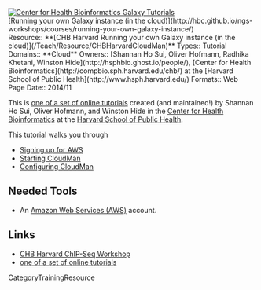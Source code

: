 <div class='center'><a href='http://hbc.github.io/ngs-workshops/about/'><img src='/Images/Logos/CHBHarvard.png' alt='Center for Health Bioinformatics Galaxy Tutorials'  /></a></div>

<div class="title">[Running your own Galaxy instance (in the cloud)](http://hbc.github.io/ngs-workshops/courses/running-your-own-galaxy-instance/)</div>



<div class='deploymentbox'>
 Resource:: **[CHB Harvard Running your own Galaxy instance (in the cloud)](/Teach/Resource/CHBHarvardCloudMan)**
 Types:: Tutorial
 Domains:: **Cloud** 
 Owners:: [Shannan Ho Sui, Oliver Hofmann, Radhika Khetani, Winston Hide](http://hsphbio.ghost.io/people/), [Center for Health Bioinformatics](http://compbio.sph.harvard.edu/chb/) at the [Harvard School of Public Health](http://www.hsph.harvard.edu/) 
 Formats:: Web Page  
 Date:: 2014/11
</div>

This is [one of a set of online tutorials](http://hbc.github.io/ngs-workshops/courses/) created (and maintained!) by Shannan Ho Sui, Oliver Hofmann, and Winston Hide in the [Center for Health Bioinformatics](http://compbio.sph.harvard.edu/chb/) at the [Harvard School of Public Health](http://www.hsph.harvard.edu/).

This tutorial walks you through 
* [Signing up for AWS](http://hbc.github.io/ngs-workshops/courses/running-your-own-galaxy-instance/#signing-up-for-aws)
* [Starting CloudMan](http://hbc.github.io/ngs-workshops/courses/running-your-own-galaxy-instance/#starting-cloudman)
* [Configuring CloudMan](http://hbc.github.io/ngs-workshops/courses/running-your-own-galaxy-instance/#configuring-cloudman)

## Needed Tools

* An [Amazon Web Services (AWS)](http://aws.amazon.com/) account.

## Links

* [CHB Harvard ChIP-Seq Workshop](http://hbc.github.io/ngs-workshops/courses/running-your-own-galaxy-instance/)
* [one of a set of online tutorials](http://hbc.github.io/ngs-workshops/courses/)


CategoryTrainingResource
